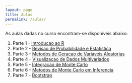 ```yaml
---
layout: page
title: Aulas
permalink: /aulas/
---
```


As aulas dadas no curso encontram-se disponiveis abaixo:

1. Parte 1 - [Introducao ao R](slides/parte01.html)
2. Parte 2 - [Revisao de Probabilidade e Estatistica](slides/parte02.html)
3. Parte 3 - [Metodos de Geracao de Variaveis Aleatorias](slides/parte03.html)
4. Parte 4 - [Visualizacao de Dados Multivariados](slides/parte04.html)
5. Parte 5 - [Integracao de Monte Carlo](slides/parte05.html)
6. Parte 6 - [Metodos de Monte Carlo em Inferencia](slides/parte06.html)
7. Parte 7 - [Bootstrap](slides/parte07.html)
